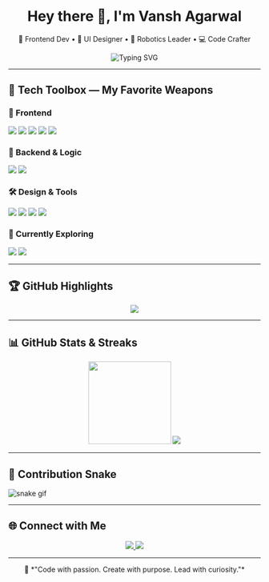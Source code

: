 <h1 align="center">Hey there 👋, I'm Vansh Agarwal</h1>
<p align="center">
  🚀 Frontend Dev • 🎨 UI Designer • 🤖 Robotics Leader • 💻 Code Crafter
</p>

<p align="center">
  <img src="https://readme-typing-svg.demolab.com?font=Fira+Code&weight=600&size=22&pause=1000&color=00FFD1&center=true&vCenter=true&width=435&lines=Frontend+Developer;UI+Designer+%7C+Hackathon+Lover;Vice+President+%40+IRIS+Robotics+NST+Pune;Let's+build+cool+things+together!" alt="Typing SVG" />
</p>

---

## 🔧 Tech Toolbox — My Favorite Weapons

### 🚀 Frontend
<p>
  <img src="https://img.shields.io/badge/-React-61DAFB?style=for-the-badge&logo=react&logoColor=white" />
  <img src="https://img.shields.io/badge/-Next.js-000000?style=for-the-badge&logo=nextdotjs" />
  <img src="https://img.shields.io/badge/-JavaScript-F7DF1E?style=for-the-badge&logo=javascript&logoColor=black" />
  <img src="https://img.shields.io/badge/-HTML5-E34F26?style=for-the-badge&logo=html5&logoColor=white" />
  <img src="https://img.shields.io/badge/-CSS3-1572B6?style=for-the-badge&logo=css3" />
</p>

### 🧠 Backend & Logic
<p>
  <img src="https://img.shields.io/badge/-Python-3776AB?style=for-the-badge&logo=python&logoColor=white" />
  <img src="https://img.shields.io/badge/-Java-007396?style=for-the-badge&logo=java&logoColor=white" />
</p>

### 🛠️ Design & Tools
<p>
  <img src="https://img.shields.io/badge/-Figma-F24E1E?style=for-the-badge&logo=figma&logoColor=white" />
  <img src="https://img.shields.io/badge/-Git-F05032?style=for-the-badge&logo=git&logoColor=white" />
  <img src="https://img.shields.io/badge/-Vercel-000000?style=for-the-badge&logo=vercel&logoColor=white" />
  <img src="https://img.shields.io/badge/-VSCode-007ACC?style=for-the-badge&logo=visual-studio-code&logoColor=white" />
</p>

### 🌱 Currently Exploring
<p>
  <img src="https://img.shields.io/badge/-TypeScript-3178C6?style=for-the-badge&logo=typescript&logoColor=white" />
  <img src="https://img.shields.io/badge/-Tailwind_CSS-38B2AC?style=for-the-badge&logo=tailwind-css&logoColor=white" />
</p>

---

## 🏆 GitHub Highlights

<p align="center">
  <img src="https://github-profile-trophy.vercel.app/?username=Vansh0204&theme=radical&no-frame=true&no-bg=true&margin-w=10" />
</p>

---

## 📊 GitHub Stats & Streaks

<p align="center">
  <img src="https://github-readme-stats.vercel.app/api?username=Vansh0204&show_icons=true&theme=tokyonight&hide=prs&count_private=true" height="165">
  <img src="https://github-readme-streak-stats.herokuapp.com/?user=Vansh0204&theme=tokyonight" />
</p>

---

## 🐍 Contribution Snake

![snake gif](https://github.com/Vansh0204/blob/output/github-contribution-grid-snake.svg)

---

## 🌐 Connect with Me

<p align="center">
  <a href="https://portfolio-2-0-murex-three.vercel.app" target="_blank">
    <img src="https://img.shields.io/badge/Portfolio-16A085?style=for-the-badge&logo=vercel&logoColor=white" />
  </a>
  <a href="https://www.linkedin.com/in/vansh-agarwal-0413j/" target="_blank">
    <img src="https://img.shields.io/badge/LinkedIn-0077B5?style=for-the-badge&logo=linkedin&logoColor=white" />
  </a>
</p>

---

<p align="center">
  💬 *"Code with passion. Create with purpose. Lead with curiosity."*
</p>
